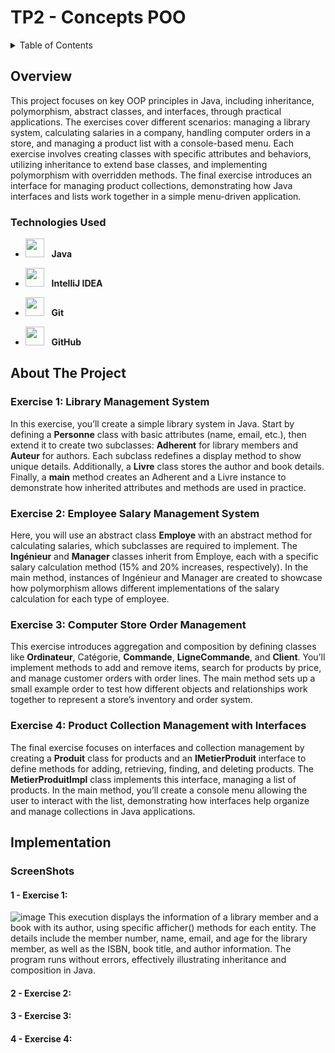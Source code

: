 # TP2 - Concepts POO
<details>
  <summary>Table of Contents</summary>
  <ol>
    <li>
      <a href="#about-the-project">Overview</a>
      <ul>
        <li><a href="#built-with">Technologies Used</a></li>
      </ul>
    </li>
    <li>
      <a href="#about-the-project">About The Project</a>
      <ul>
        <li><a href="#built-with">Exercise 1 </a></li>
        <li><a href="#built-with">Exercise 2 </a></li>
        <li><a href="#built-with">Exercise 3 </a></li>
        <li><a href="#built-with">Exercise 4 </a></li>
      </ul>
    </li>
    <li>
      <a href="#getting-started">Implementation</a>
      <ul>
        <li><a href="#prerequisites">Screenshots</a></li>
      </ul>
    </li>
   
    
  </ol>
</details>

## Overview
This project focuses on key OOP principles in Java, including inheritance, polymorphism, abstract classes, and interfaces, through practical applications. The exercises cover different scenarios: managing a library system, calculating salaries in a company, handling computer orders in a store, and managing a product list with a console-based menu. Each exercise involves creating classes with specific attributes and behaviors, utilizing inheritance to extend base classes, and implementing polymorphism with overridden methods. The final exercise introduces an interface for managing product collections, demonstrating how Java interfaces and lists work together in a simple menu-driven application.

### Technologies Used

- <img src="https://upload.wikimedia.org/wikipedia/en/3/30/Java_programming_language_logo.svg" width="30" height="30"/> &nbsp;&nbsp;**Java**
- <img src="https://resources.jetbrains.com/storage/products/company/brand/logos/IntelliJ_IDEA_icon.svg" width="30" height="30"/> &nbsp;&nbsp;**IntelliJ IDEA**

- <img src="https://git-scm.com/images/logos/downloads/Git-Icon-1788C.png" width="30" height="30"/> &nbsp;&nbsp;**Git**
- <img src="https://github.githubassets.com/images/modules/logos_page/GitHub-Mark.png" width="30" height="30"/> &nbsp;&nbsp;**GitHub**

## About The Project
### Exercise 1: Library Management System
In this exercise, you’ll create a simple library system in Java. Start by defining a **Personne** class with basic attributes (name, email, etc.), then extend it to create two subclasses: **Adherent** for library members and **Auteur** for authors. Each subclass redefines a display method to show unique details. Additionally, a **Livre**  class stores the author and book details. Finally, a **main** method creates an Adherent and a Livre instance to demonstrate how inherited attributes and methods are used in practice.
### Exercise 2: Employee Salary Management System
Here, you will use an abstract class **Employe** with an abstract method for calculating salaries, which subclasses are required to implement. The **Ingénieur** and **Manager** classes inherit from Employe, each with a specific salary calculation method (15% and 20% increases, respectively). In the main method, instances of Ingénieur and Manager are created to showcase how polymorphism allows different implementations of the salary calculation for each type of employee.
### Exercise 3: Computer Store Order Management
This exercise introduces aggregation and composition by defining classes like **Ordinateur**, Catégorie, **Commande**, **LigneCommande**, and **Client**. You’ll implement methods to add and remove items, search for products by price, and manage customer orders with order lines. The main method sets up a small example order to test how different objects and relationships work together to represent a store’s inventory and order system.
### Exercise 4: Product Collection Management with Interfaces
The final exercise focuses on interfaces and collection management by creating a **Produit** class for products and an **IMetierProduit** interface to define methods for adding, retrieving, finding, and deleting products. The **MetierProduitImpl** class implements this interface, managing a list of products. In the main method, you’ll create a console menu allowing the user to interact with the list, demonstrating how interfaces help organize and manage collections in Java applications.

## Implementation
  ### ScreenShots
  #### 1 - Exercise 1:
  ![image](https://github.com/user-attachments/assets/464f9346-a92d-47c9-96e3-148bc860807d)
This execution displays the information of a library member and a book with its author, using specific afficher() methods for each entity. The details include the member number, name, email, and age for the library member, as well as the ISBN, book title, and author information. The program runs without errors, effectively illustrating inheritance and composition in Java.
  #### 2 - Exercise 2:
  #### 3 - Exercise 3:  
  #### 4 - Exercise 4:

